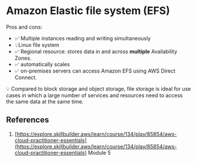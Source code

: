 # Amazon Elastic file system (EFS)
Pros and cons:
- ✅  Multiple instances reading and writing simultaneously
- 💡Linux file system
- ✅ Regional resource: stores data in and across **multiple** Availability Zones.
- ✅ automatically scales
- ✅ on-premises servers can access Amazon EFS using AWS Direct Connect.

💡 Compared to block storage and object storage, file storage is ideal for use cases in which a large number of services and resources need to access the same data at the same time.
## References
1. [https://explore.skillbuilder.aws/learn/course/134/play/85854/aws-cloud-practitioner-essentials](https://explore.skillbuilder.aws/learn/course/134/play/85854/aws-cloud-practitioner-essentials) Module 5